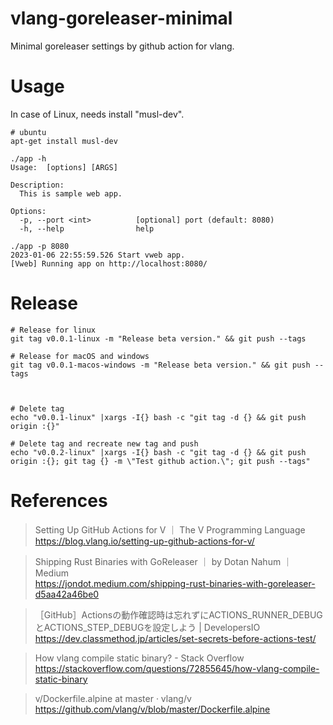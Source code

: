 # vlang-goreleaser-minimal

Minimal goreleaser settings by github action for vlang.

# Usage

In case of Linux, needs install "musl-dev".

```
# ubuntu
apt-get install musl-dev
```

```
./app -h
Usage:  [options] [ARGS]

Description:
  This is sample web app.

Options:
  -p, --port <int>          [optional] port (default: 8080)
  -h, --help                help

./app -p 8080
2023-01-06 22:55:59.526 Start vweb app.
[Vweb] Running app on http://localhost:8080/
```

# Release

```
# Release for linux
git tag v0.0.1-linux -m "Release beta version." && git push --tags

# Release for macOS and windows
git tag v0.0.1-macos-windows -m "Release beta version." && git push --tags



# Delete tag
echo "v0.0.1-linux" |xargs -I{} bash -c "git tag -d {} && git push origin :{}"

# Delete tag and recreate new tag and push
echo "v0.0.2-linux" |xargs -I{} bash -c "git tag -d {} && git push origin :{}; git tag {} -m \"Test github action.\"; git push --tags"
```

# References

> Setting Up GitHub Actions for V ｜ The V Programming Language  
> https://blog.vlang.io/setting-up-github-actions-for-v/  

> Shipping Rust Binaries with GoReleaser ｜ by Dotan Nahum ｜ Medium  
> https://jondot.medium.com/shipping-rust-binaries-with-goreleaser-d5aa42a46be0  

> ［GitHub］Actionsの動作確認時は忘れずにACTIONS_RUNNER_DEBUGとACTIONS_STEP_DEBUGを設定しよう | DevelopersIO  
> https://dev.classmethod.jp/articles/set-secrets-before-actions-test/  

> How vlang compile static binary? - Stack Overflow  
> https://stackoverflow.com/questions/72855645/how-vlang-compile-static-binary  

> v/Dockerfile.alpine at master · vlang/v  
> https://github.com/vlang/v/blob/master/Dockerfile.alpine  
